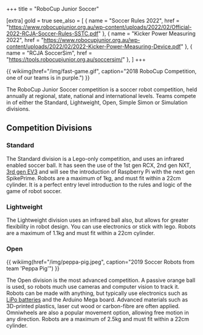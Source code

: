 +++
title = "RoboCup Junior Soccer"

[extra]
gold = true
see_also = [
  { name = "Soccer Rules 2022", href = "https://www.robocupjunior.org.au/wp-content/uploads/2022/02/Official-2022-RCJA-Soccer-Rules-SSTC.pdf" },
  { name = "Kicker Power Measuring 2022", href = "https://www.robocupjunior.org.au/wp-content/uploads/2022/02/2022-Kicker-Power-Measuring-Device.pdf" },
  { name = "RCJA SoccerSim", href = "https://tools.robocupjunior.org.au/soccersim/" },
]
+++

{{ wikiimg(href="/img/fast-game.gif", caption="2018 RoboCup Competition, one of our teams is in purple.") }}

The RoboCup Junior Soccer competition is a soccer robot competition, held annually at regional, state, national and international levels. Teams compete in of either the Standard, Lightweight, Open, Simple Simon or Simulation divisions.

<!-- toc -->

## Competition Divisions

### Standard

The Standard division is a Lego-only competition, and uses an infrared enabled soccer ball. It has seen the use of the 1st gen RCX, 2nd gen NXT, [3rd gen EV3](@/wiki/ev3.md) and will see the introduction of Raspberry Pi with the next gen SpikePrime. Robots are a maximum of 1kg, and must fit within a 22cm cylinder. It is a perfect entry level introduction to the rules and logic of the game of robot soccer.

### Lightweight

The Lightweight division uses an infrared ball also, but allows for greater flexibility in robot design. You can use electronics or stick with lego. Robots are a maximum of 1.1kg and must fit within a 22cm cylinder.

### Open

{{ wikiimg(href="/img/peppa-pig.jpeg", caption="2019 Soccer Robots from team 'Peppa Pig'") }}

The Open division is the most advanced competition. A passive orange ball is used, so robots much use cameras and computer vision to track it. Robots can be made with anything, but typically use electronics such as [LiPo batteries](@/wiki/lipo.md) and the Arduino Mega board. Advanced materials such as 3D-printed plastics, laser cut wood or carbon-fibre are often applied. Omniwheels are also a popular movement option, allowing free motion in any direction. Robots are a maximum of 2.5kg and must fit within a 22cm cylinder.
